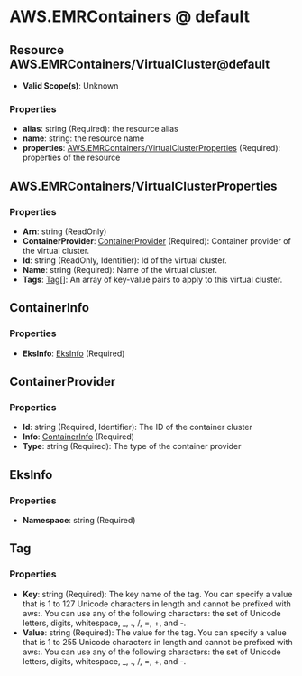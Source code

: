# AWS.EMRContainers @ default

## Resource AWS.EMRContainers/VirtualCluster@default
* **Valid Scope(s)**: Unknown
### Properties
* **alias**: string (Required): the resource alias
* **name**: string: the resource name
* **properties**: [AWS.EMRContainers/VirtualClusterProperties](#awsemrcontainersvirtualclusterproperties) (Required): properties of the resource

## AWS.EMRContainers/VirtualClusterProperties
### Properties
* **Arn**: string (ReadOnly)
* **ContainerProvider**: [ContainerProvider](#containerprovider) (Required): Container provider of the virtual cluster.
* **Id**: string (ReadOnly, Identifier): Id of the virtual cluster.
* **Name**: string (Required): Name of the virtual cluster.
* **Tags**: [Tag](#tag)[]: An array of key-value pairs to apply to this virtual cluster.

## ContainerInfo
### Properties
* **EksInfo**: [EksInfo](#eksinfo) (Required)

## ContainerProvider
### Properties
* **Id**: string (Required, Identifier): The ID of the container cluster
* **Info**: [ContainerInfo](#containerinfo) (Required)
* **Type**: string (Required): The type of the container provider

## EksInfo
### Properties
* **Namespace**: string (Required)

## Tag
### Properties
* **Key**: string (Required): The key name of the tag. You can specify a value that is 1 to 127 Unicode characters in length and cannot be prefixed with aws:. You can use any of the following characters: the set of Unicode letters, digits, whitespace, _, ., /, =, +, and -.
* **Value**: string (Required): The value for the tag. You can specify a value that is 1 to 255 Unicode characters in length and cannot be prefixed with aws:. You can use any of the following characters: the set of Unicode letters, digits, whitespace, _, ., /, =, +, and -.

